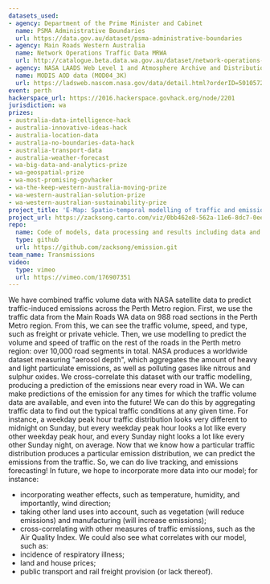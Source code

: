 ```yaml
---
datasets_used:
- agency: Department of the Prime Minister and Cabinet
  name: PSMA Administrative Boundaries
  url: https://data.gov.au/dataset/psma-administrative-boundaries
- agency: Main Roads Western Australia
  name: Network Operations Traffic Data MRWA
  url: http://catalogue.beta.data.wa.gov.au/dataset/network-operations-traffic-data-mrwa
- agency: NASA LAADS Web Level 1 and Atmosphere Archive and Distribution System
  name: MODIS AOD data (MOD04_3K)
  url: https://ladsweb.nascom.nasa.gov/data/detail.html?orderID=501057284&email=songyz%40lreis.ac.cn
event: perth
hackerspace_url: https://2016.hackerspace.govhack.org/node/2201
jurisdiction: wa
prizes:
- australia-data-intelligence-hack
- australia-innovative-ideas-hack
- australia-location-data
- australia-no-boundaries-data-hack
- australia-transport-data
- australia-weather-forecast
- wa-big-data-and-analytics-prize
- wa-geospatial-prize
- wa-most-promising-govhacker
- wa-the-keep-western-australia-moving-prize
- wa-western-australian-solution-prize
- wa-western-australian-sustainability-prize
project_title: 'E-Map: Spatio-temporal modelling of traffic and emissions'
project_url: https://zacksong.carto.com/viz/0bb462e8-562a-11e6-8dc7-0ee66e2c9693/embed_map
repo:
  name: Code of models, data processing and results including data and figures
  type: github
  url: https://github.com/zacksong/emission.git
team_name: Transmissions
video:
  type: vimeo
  url: https://vimeo.com/176907351
---
```


We have combined traffic volume data with NASA satellite data to predict traffic-induced emissions across the Perth Metro region.
First, we use the traffic data from the Main Roads WA data on 988 road sections in the Perth Metro region. From this, we can see the traffic volume, speed, and type, such as freight or private vehicle. Then, we use modelling to predict the volume and speed of traffic on the rest of the roads in the Perth metro region: over 10,000 road segments in total.
NASA produces a worldwide dataset measuring  "aerosol depth", which aggregates the amount of heavy and light particulate emissions, as well as polluting gases like nitrous and sulphur oxides. We cross-correlate this dataset with our traffic modelling, producing a prediction of the emissions near every road in WA.
We can make predictions of the emission for any times for which the traffic volume data are available, and even into the future! We can do this by aggregating traffic data to find out the typical traffic conditions at any given time. For instance, a weekday peak hour traffic distribution looks very different to midnight on Sunday, but every weekday peak hour looks a lot like every other weekday peak hour, and every Sunday night looks a lot like every other Sunday night, on average. Now that we know how a particular traffic distribution produces a particular emission distribution, we can predict the emissions from the traffic. So, we can do live tracking, and emissions forecasting!
In future, we hope to incorporate more data into our model; for instance:
 - incorporating weather effects, such as temperature, humidity, and importantly, wind direction;
 - taking other land uses into account, such as vegetation (will reduce emissions) and manufacturing (will increase emissions);
 - cross-correlating with other measures of traffic emissions, such as the Air Quality Index.
We could also see what correlates with our model, such as:
 - incidence of respiratory illness;
 - land and house prices;
 - public transport and rail freight provision (or lack thereof).